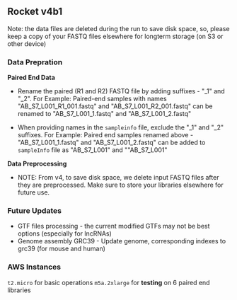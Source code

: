 ## Rocket v4b1
Note: the data files are deleted during the run to save disk space, so, please keep a copy of your FASTQ files elsewhere for longterm storage (on S3 or other device)


### Data Prepration

**Paired End Data**
* Rename the paired (R1 and R2) FASTQ file by adding suffixes - "_1" and "_2".
    For Example: Paired-end samples with names "AB_S7_L001_R1_001.fastq" and "AB_S7_L001_R2_001.fastq" can be renamed to "AB_S7_L001_1.fastq" and "AB_S7_L001_2.fastq"

* When providing names in the `sampleinfo` file, exclude the "_1" and "_2" suffixes.
    For Example: Paired end samples renamed above - "AB_S7_L001_1.fastq" and "AB_S7_L001_2.fastq" can be added to `sampleInfo` file as "AB_S7_L001" and ""AB_S7_L001"

**Data Preprocessing**
* NOTE: From v4, to save disk space, we delete input FASTQ files after they are preprocessed. Make sure to store your libraries elsewhere for future use. 

### Future Updates
* GTF files processing  - the current modified GTFs may not be best options (especially for lncRNAs)
* Genome assembly GRC39 - Update genome, corresponding indexes to grc39 (for mouse and human)

### AWS Instances
`t2.micro` for basic operations
`m5a.2xlarge` for **testing** on 6 paired end libraries
